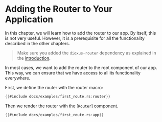 # Adding the Router to Your Application

In this chapter, we will learn how to add the router to our app. By itself, this
is not very useful. However, it is a prerequisite for all the functionality
described in the other chapters.

> Make sure you added the `dioxus-router` dependency as explained in the
> [introduction](../index.md).

In most cases, we want to add the router to the root component of our app. This
way, we can ensure that we have access to all its functionality everywhere.

First, we define the router with the router macro:

```rust
{{#include docs/examples/first_route.rs:router}}
```

Then we render the router with the [`Router`] component.

```rust
{{#include docs/examples/first_route.rs:app}}
```
